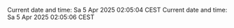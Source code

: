 Current date and time: Sa  5 Apr 2025 02:05:04 CEST
Current date and time: Sa  5 Apr 2025 02:05:06 CEST

